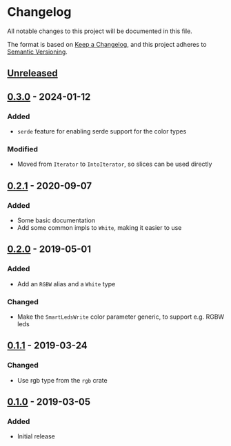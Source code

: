 # Changelog
All notable changes to this project will be documented in this file.

The format is based on [Keep a Changelog](https://keepachangelog.com/en/1.0.0/),
and this project adheres to [Semantic Versioning](https://semver.org/spec/v2.0.0.html).

## [Unreleased]
## [0.3.0] - 2024-01-12

### Added
- `serde` feature for enabling serde support for the color types

### Modified
- Moved from `Iterator` to `IntoIterator`, so slices can be used directly

## [0.2.1] - 2020-09-07
### Added
- Some basic documentation
- Add some common impls to `White`, making it easier to use

## [0.2.0] - 2019-05-01
### Added
- Add an `RGBW` alias and a `White` type
### Changed
- Make the `SmartLedsWrite` color parameter generic, to support e.g. RGBW leds

## [0.1.1] - 2019-03-24
### Changed
- Use rgb type from the `rgb` crate

## [0.1.0] - 2019-03-05
### Added
- Initial release


[Unreleased]: https://github.com/smart-leds-rs/smart-leds-trait/compare/v0.3.0...HEAD
[0.3.0]: https://github.com/smart-leds-rs/smart-leds-trait/compare/v0.2.1...v0.3.0
[0.2.1]: https://github.com/smart-leds-rs/smart-leds-trait/compare/v0.2.0...v0.2.1
[0.2.0]: https://github.com/smart-leds-rs/smart-leds-trait/compare/v0.1.1...v0.2.0
[0.1.1]: https://github.com/smart-leds-rs/smart-leds-trait/compare/v0.1.0...v0.1.1
[0.1.0]: https://github.com/smart-leds-rs/smart-leds-trait/releases/tag/v0.1.0
